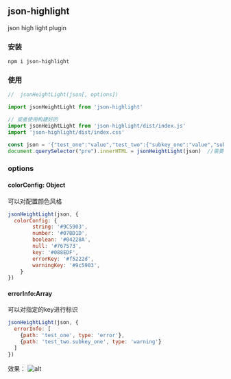 ## json-highlight
json high light plugin



### 安装

`npm i json-highlight`



### 使用

```javascript
//  jsonHeightLight(json[, options])

import jsonHeightLight from 'json-highlight'

// 或者使用构建好的
import jsonHeightLight from 'json-highlight/dist/index.js'
import 'json-highlight/dist/index.css'

const json = '{"test_one":"value","test_two":{"subkey_one":"value","subkey_two":"value"}}'
document.querySelector("pre").innerHTML = jsonHeightLight(json)  //需要将结果放到pre标签中


```

### options


#### colorConfig: Object

可以对配置颜色风格

```javascript
jsonHeightLight(json, {
  colorConfig: {
		string: '#9C5903',
		number: '#07BD1D',
		boolean: '#04228A',
		null: '#767573',
		key: '#088EDF',
		errorKey: '#f5222d',
		warningKey: '#9c5903',
	}
})
```

#### errorInfo:Array

可以对指定的key进行标识

```javascript
jsonHeightLight(json, {
  errorInfo: [
    {path: 'test_one', type: 'error'},
    {path: 'test_two.subkey_one', type: 'warning'}
  ]
})
```

效果：
![alt](<https://raw.githubusercontent.com/okmengzhilin/json-highlight/master/123123.png>)